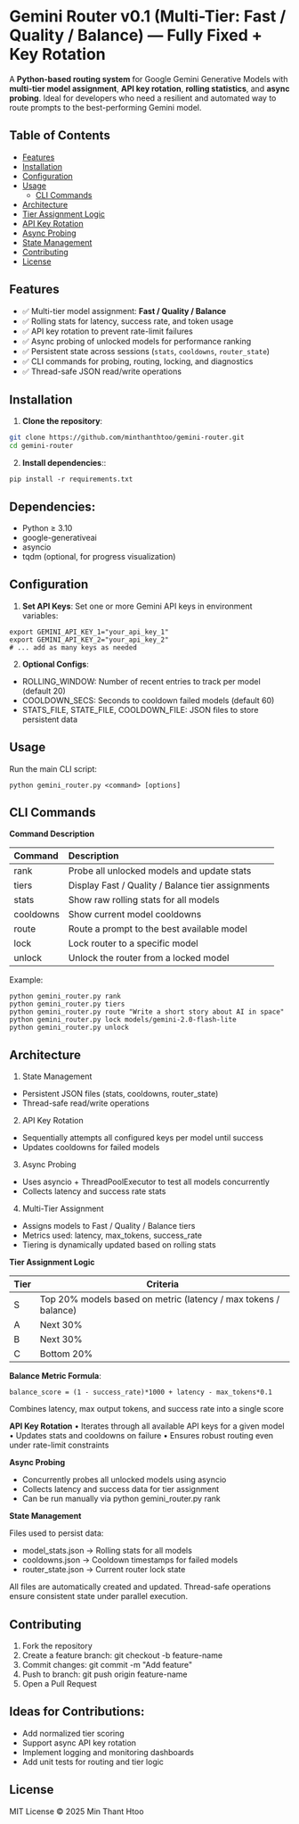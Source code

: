 # Gemini Router v0.1 (Multi-Tier: Fast / Quality / Balance) — Fully Fixed + Key Rotation

A **Python-based routing system** for Google Gemini Generative Models with **multi-tier model assignment**, **API key rotation**, **rolling statistics**, and **async probing**. Ideal for developers who need a resilient and automated way to route prompts to the best-performing Gemini model.

## Table of Contents

- [Features](#features)  
- [Installation](#installation)  
- [Configuration](#configuration)  
- [Usage](#usage)  
  - [CLI Commands](#cli-commands)  
- [Architecture](#architecture)  
- [Tier Assignment Logic](#tier-assignment-logic)  
- [API Key Rotation](#api-key-rotation)  
- [Async Probing](#async-probing)  
- [State Management](#state-management)  
- [Contributing](#contributing)  
- [License](#license)  

## Features

- ✅ Multi-tier model assignment: **Fast / Quality / Balance**  
- ✅ Rolling stats for latency, success rate, and token usage  
- ✅ API key rotation to prevent rate-limit failures  
- ✅ Async probing of unlocked models for performance ranking  
- ✅ Persistent state across sessions (`stats`, `cooldowns`, `router_state`)  
- ✅ CLI commands for probing, routing, locking, and diagnostics  
- ✅ Thread-safe JSON read/write operations  

## Installation

1. **Clone the repository**:

```bash
git clone https://github.com/minthanthtoo/gemini-router.git
cd gemini-router
```

2.	**Install dependencies**::
 
```
pip install -r requirements.txt
```

## Dependencies:

- Python ≥ 3.10
- google-generativeai
- asyncio
- tqdm (optional, for progress visualization)

## Configuration

1. **Set API Keys**:
   Set one or more Gemini API keys in environment variables:

```
export GEMINI_API_KEY_1="your_api_key_1"
export GEMINI_API_KEY_2="your_api_key_2"
# ... add as many keys as needed
```

2. **Optional Configs**:
- ROLLING_WINDOW: Number of recent entries to track per model (default 20)
- COOLDOWN_SECS: Seconds to cooldown failed models (default 60)
- STATS_FILE, STATE_FILE, COOLDOWN_FILE: JSON files to store persistent data

## Usage

Run the main CLI script:

```
python gemini_router.py <command> [options]
```

## CLI Commands

**Command	Description**

| Command          | Description                                           |
|:-----------------|:------------------------------------------------------|
| rank             | Probe all unlocked models and update stats           |
| tiers            | Display Fast / Quality / Balance tier assignments    |
| stats            | Show raw rolling stats for all models                |
| cooldowns        | Show current model cooldowns                          |
| route <prompt>   | Route a prompt to the best available model          |
| lock <model>     | Lock router to a specific model                      |
| unlock           | Unlock the router from a locked model               |

Example:

```
python gemini_router.py rank
python gemini_router.py tiers
python gemini_router.py route "Write a short story about AI in space"
python gemini_router.py lock models/gemini-2.0-flash-lite
python gemini_router.py unlock
```

## Architecture
1.	State Management
- Persistent JSON files (stats, cooldowns, router_state)
- Thread-safe read/write operations
2.	API Key Rotation
- Sequentially attempts all configured keys per model until success
- Updates cooldowns for failed models
3.	Async Probing
- Uses asyncio + ThreadPoolExecutor to test all models concurrently
- Collects latency and success rate stats
4.	Multi-Tier Assignment
- Assigns models to Fast / Quality / Balance tiers
- Metrics used: latency, max_tokens, success_rate
- Tiering is dynamically updated based on rolling stats

**Tier Assignment Logic**

| Tier | Criteria                                                      |
|------|---------------------------------------------------------------|
| S    | Top 20% models based on metric (latency / max tokens / balance) |
| A    | Next 30%                                                      |
| B    | Next 30%                                                      |
| C    | Bottom 20%                                                    |

**Balance Metric Formula**:

```
balance_score = (1 - success_rate)*1000 + latency - max_tokens*0.1
```

Combines latency, max output tokens, and success rate into a single score

**API Key Rotation**
	•	Iterates through all available API keys for a given model
	•	Updates stats and cooldowns on failure
	•	Ensures robust routing even under rate-limit constraints

**Async Probing**
- Concurrently probes all unlocked models using asyncio
- Collects latency and success data for tier assignment
- Can be run manually via python gemini_router.py rank

**State Management**

Files used to persist data:
- model_stats.json → Rolling stats for all models
- cooldowns.json → Cooldown timestamps for failed models
- router_state.json → Current router lock state

All files are automatically created and updated. Thread-safe operations ensure consistent state under parallel execution.

## Contributing
1.	Fork the repository
2.	Create a feature branch: git checkout -b feature-name
3.	Commit changes: git commit -m "Add feature"
4.	Push to branch: git push origin feature-name
5.	Open a Pull Request

## Ideas for Contributions:
- Add normalized tier scoring
- Support async API key rotation
- Implement logging and monitoring dashboards
- Add unit tests for routing and tier logic

## License

MIT License © 2025 Min Thant Htoo


